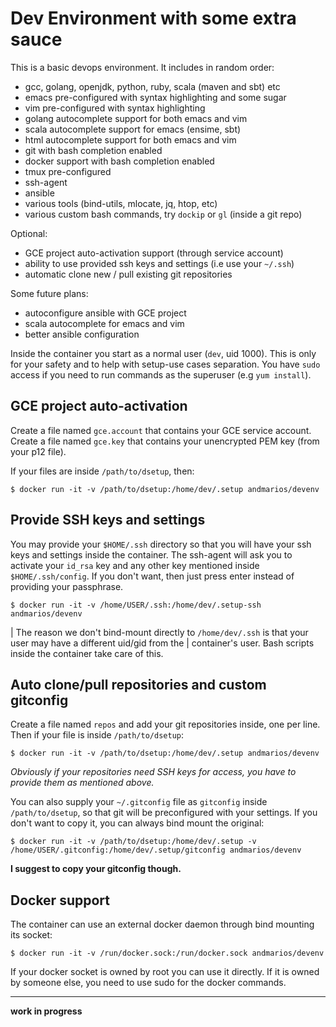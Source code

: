 # Dev Environment with some extra sauce

This is a basic devops environment. It includes in random order:

- gcc, golang, openjdk, python, ruby, scala (maven and sbt) etc
- emacs pre-configured with syntax highlighting and some sugar
- vim pre-configured with syntax highlighting
- golang autocomplete support for both emacs and vim
- scala autocomplete support for emacs (ensime, sbt)
- html autocomplete support for both emacs and vim
- git with bash completion enabled
- docker support with bash completion enabled
- tmux pre-configured
- ssh-agent
- ansible
- various tools (bind-utils, mlocate, jq, htop, etc)
- various custom bash commands, try `dockip` or `gl` (inside a git repo)

Optional:

- GCE project auto-activation support (through service account)
- ability to use provided ssh keys and settings (i.e use your `~/.ssh`)
- automatic clone new / pull existing git repositories

Some future plans:

- autoconfigure ansible with GCE project
- scala autocomplete for emacs and vim
- better ansible configuration

Inside the container you start as a normal user (`dev`, uid 1000). This is only for your safety and to help with setup-use cases separation.
You have `sudo` access if you need to run commands as the superuser (e.g `yum install`).

## GCE project auto-activation

Create a file named `gce.account` that contains your GCE service account.
Create a file named `gce.key` that contains your unencrypted PEM key (from your p12 file).

If your files are inside `/path/to/dsetup`, then:

    $ docker run -it -v /path/to/dsetup:/home/dev/.setup andmarios/devenv

## Provide SSH keys and settings

You may provide your `$HOME/.ssh` directory so that you will have your ssh keys and settings inside the container.
The ssh-agent will ask you to activate your `id_rsa` key and any other key mentioned inside `$HOME/.ssh/config`.
If you don't want, then just press enter instead of providing your passphrase.

    $ docker run -it -v /home/USER/.ssh:/home/dev/.setup-ssh andmarios/devenv

| The reason we don't bind-mount directly to `/home/dev/.ssh` is that your user may have a different uid/gid from the
| container's user. Bash scripts inside the container take care of this.

## Auto clone/pull repositories and custom gitconfig

Create a file named `repos` and add your git repositories inside, one per line.
Then if your file is inside `/path/to/dsetup`:

    $ docker run -it -v /path/to/dsetup:/home/dev/.setup andmarios/devenv

_Obviously if your repositories need SSH keys for access, you have to provide them as mentioned above._

You can also supply your `~/.gitconfig` file as `gitconfig` inside `/path/to/dsetup`, so that git will be
preconfigured with your settings.
If you don't want to copy it, you can always bind mount the original:

    $ docker run -it -v /path/to/dsetup:/home/dev/.setup -v /home/USER/.gitconfig:/home/dev/.setup/gitconfig andmarios/devenv

__I suggest to copy your gitconfig though.__

## Docker support

The container can use an external docker daemon through bind mounting its socket:

    $ docker run -it -v /run/docker.sock:/run/docker.sock andmarios/devenv

If your docker socket is owned by root you can use it directly. If it is owned by someone else, you need to use sudo for the docker commands.

---

__work in progress__
